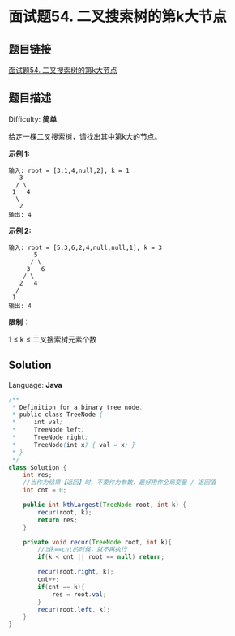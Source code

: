# 面试题54. 二叉搜索树的第k大节点

## 题目链接

[面试题54\. 二叉搜索树的第k大节点](https://leetcode-cn.com/problems/er-cha-sou-suo-shu-de-di-kda-jie-dian-lcof/)

## 题目描述

Difficulty: **简单**

给定一棵二叉搜索树，请找出其中第k大的节点。

**示例 1:**

```
输入: root = [3,1,4,null,2], k = 1
   3
  / \
 1   4
  \
   2
输出: 4
```

**示例 2:**

```
输入: root = [5,3,6,2,4,null,null,1], k = 3
       5
      / \
     3   6
    / \
   2   4
  /
 1
输出: 4
```

**限制：**

1 ≤ k ≤ 二叉搜索树元素个数

## Solution

Language: **Java**

```java
​/**
 * Definition for a binary tree node.
 * public class TreeNode {
 *     int val;
 *     TreeNode left;
 *     TreeNode right;
 *     TreeNode(int x) { val = x; }
 * }
 */
class Solution {
    int res;
    //当作为结果【返回】时，不要作为参数，最好用作全局变量 / 返回值
    int cnt = 0;

    public int kthLargest(TreeNode root, int k) {
        recur(root, k);
        return res;
    }

    private void recur(TreeNode root, int k){
        //当k==cnt的时候，就不再执行
        if(k < cnt || root == null) return;

        recur(root.right, k);
        cnt++;
        if(cnt == k){
            res = root.val;
        }
        recur(root.left, k);
    }
}
```